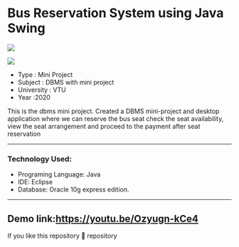 # Bus Reservation System using Java Swing

 <p align="left"> <img src="https://img.shields.io/github/issues/SubramanyaKS/busreservation" /></p>
 <p><img src="https://img.shields.io/github/forks/SubramanyaKS/busreservation"/></p>

* Type : Mini Project
* Subject : DBMS with mini project
* University : VTU
* Year :2020

This is the dbms mini project. Created a DBMS mini-project and desktop application where we can reserve the bus seat check the seat availability, view the seat arrangement and proceed to the payment after seat reservation

---
### Technology Used:
 * Programing Language: Java
 * IDE: Eclipse
 * Database: Oracle 10g express edition.
---
Demo link:https://youtu.be/Ozyugn-kCe4
---

If you like this repository 🌟 repository
